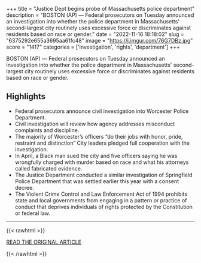 +++
title = "Justice Dept begins probe of Massachusetts police department"
description = "BOSTON (AP) — Federal prosecutors on Tuesday announced an investigation into whether the police department in Massachusetts' second-largest city routinely uses excessive force or discriminates against residents based on race or gender."
date = "2022-11-16 18:18:02"
slug = "6375292e655a3695aa61fc48"
image = "https://i.imgur.com/76G7DBz.jpg"
score = "1417"
categories = ['investigation', 'rights', 'department']
+++

BOSTON (AP) — Federal prosecutors on Tuesday announced an investigation into whether the police department in Massachusetts' second-largest city routinely uses excessive force or discriminates against residents based on race or gender.

## Highlights

- Federal prosecutors announce civil investigation into Worcester Police Department.
- Civil investigation will review how agency addresses misconduct complaints and discipline.
- The majority of Worcester’s officers “do their jobs with honor, pride, restraint and distinction” City leaders pledged full cooperation with the investigation.
- In April, a Black man sued the city and five officers saying he was wrongfully charged with murder based on race and what his attorneys called fabricated evidence.
- The Justice Department conducted a similar investigation of Springfield Police Department that was settled earlier this year with a consent decree.
- The Violent Crime Control and Law Enforcement Act of 1994 prohibits state and local governments from engaging in a pattern or practice of conduct that deprives individuals of rights protected by the Constitution or federal law.

---

{{< rawhtml >}}
  <p class="article-category">
    <a target="_blank" href="https://apnews.com/article/police-boston-race-and-ethnicity-racial-injustice-massachusetts-12ac05a1bbe372625059c6b381fe05c1">READ THE ORIGINAL ARTICLE</a>
  </p>
{{< /rawhtml >}}
